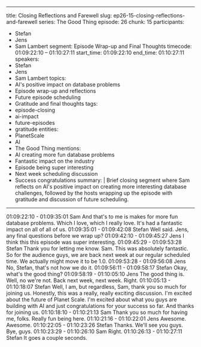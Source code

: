 
---
title: Closing Reflections and Farewell
slug: ep26-15-closing-reflections-and-farewell
series: The Good Thing
episode: 26
chunk: 15
participants:
  - Stefan
  - Jens
  - Sam Lambert
segment: Episode Wrap-up and Final Thoughts
timecode: 01:09:22:10 – 01:10:27:11
start_time: 01:09:22:10
end_time: 01:10:27:11
speakers:
  - Stefan
  - Jens
  - Sam Lambert
topics:
  - AI's positive impact on database problems
  - Episode wrap-up and reflections
  - Future episode scheduling
  - Gratitude and final thoughts
tags:
  - episode-closing
  - ai-impact
  - future-episodes
  - gratitude
entities:
  - PlanetScale
  - AI
  - The Good Thing
mentions:
  - AI creating more fun database problems
  - Fantastic impact on the industry
  - Episode being super interesting
  - Next week scheduling discussion
  - Success congratulations
summary: |
  Brief closing segment where Sam reflects on AI's positive impact on creating more interesting database challenges, followed by the hosts wrapping up the episode with gratitude and discussion of future scheduling.
---

01:09:22:10 - 01:09:35:01
Sam
And that's to me is makes for more fun database problems. Which I love, which I really love. It's
had a fantastic impact on all of all of us.
01:09:35:01 - 01:09:42:08
Stefan
Well said. Jens, any final questions before we wrap up?
01:09:42:10 - 01:09:45:27
Jens
I think this this episode was super interesting.
01:09:45:29 - 01:09:53:28
Stefan
Thank you for letting me know. Sam. This was absolutely fantastic. So for the audience guys,
we are back next week at our regular scheduled time. We actually might move it to be 1.0.
01:09:53:28 - 01:09:56:08
Jens
No, Stefan, that's not how we do it.
01:09:56:11 - 01:09:58:17
Stefan
Okay, what's the good thing?
01:09:58:19 - 01:10:05:10
Jens
The good thing is. Well, no we're not. Back next week, next week. Right.
01:10:05:13 - 01:10:18:07
Stefan
Well, I am, but regardless, Sam, thank you so much for joining us. Honestly, this was a really,
really exciting discussion. I'm excited about the future of Planet Scale. I'm excited about what
you guys are building with AI and just congratulations for your success so far. And thanks for
joining us.
01:10:18:10 - 01:10:21:13
Sam
Thank you so much for having me, folks. Really fun being here.
01:10:21:16 - 01:10:22:01
Jens
Awesome. Awesome.
01:10:22:05 - 01:10:23:26
Stefan
Thanks. We'll see you guys. Bye, guys.
01:10:23:29 - 01:10:26:10
Sam
Right.
01:10:26:13 - 01:10:27:11
Stefan
It goes a couple seconds.